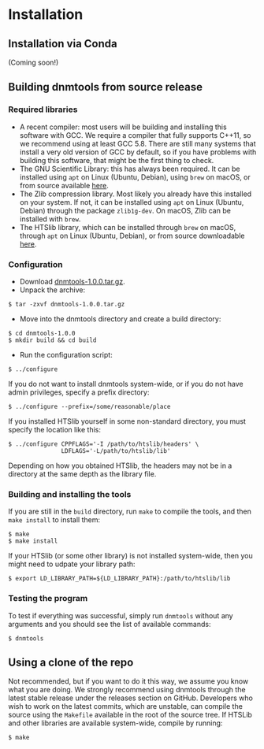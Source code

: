 Installation
============

## Installation via Conda

(Coming soon!)

## Building dnmtools from source release

### Required libraries

* A recent compiler: most users will be building and installing this
  software with GCC. We require a compiler that fully supports C++11,
  so we recommend using at least GCC 5.8. There are still many systems
  that install a very old version of GCC by default, so if you have
  problems with building this software, that might be the first thing
  to check.
* The GNU Scientific Library: this has always been required. It can be
  installed using `apt` on Linux (Ubuntu, Debian), using `brew` on
  macOS, or from source available
  [here](http://www.gnu.org/software/gsl).
* The Zlib compression library. Most likely you already have this
  installed on your system. If not, it can be installed using `apt` on
  Linux (Ubuntu, Debian) through the package `zlib1g-dev`. On macOS,
  Zlib can be installed with `brew`.
* The HTSlib library, which can be installed through `brew` on macOS,
  through `apt` on Linux (Ubuntu, Debian), or from source downloadable
  [here](https://github.com/samtools/htslib).

### Configuration

* Download [dnmtools-1.0.0.tar.gz](https://github.com/smithlabcode/dnmtools/releases/download/v1.0.0/dnmtools-1.0.0.tar.gz).
* Unpack the archive:
```console
$ tar -zxvf dnmtools-1.0.0.tar.gz
```
* Move into the dnmtools directory and create a build directory:
```console
$ cd dnmtools-1.0.0
$ mkdir build && cd build
```
* Run the configuration script:
```console
$ ../configure
```
If you do not want to install dnmtools system-wide, or if you do
not have admin privileges, specify a prefix directory:
```console
$ ../configure --prefix=/some/reasonable/place
```
If you installed HTSlib yourself in some non-standard directory,
you must specify the location like this:
```console
$ ../configure CPPFLAGS='-I /path/to/htslib/headers' \
               LDFLAGS='-L/path/to/htslib/lib'
```
Depending on how you obtained HTSlib, the headers may not be
in a directory at the same depth as the library file.

### Building and installing the tools

If you are still in the `build` directory, run `make` to compile the
tools, and then `make install` to install them:
```console
$ make
$ make install
```
If your HTSlib (or some other library) is not installed system-wide,
then you might need to udpate your library path:
```console
$ export LD_LIBRARY_PATH=${LD_LIBRARY_PATH}:/path/to/htslib/lib
```

### Testing the program

To test if everything was successful, simply run `dnmtools` without
any arguments and you should see the list of available commands:
```console
$ dnmtools
```

## Using a clone of the repo

Not recommended, but if you want to do it this way, we assume you know
what you are doing. We strongly recommend using dnmtools through the
latest stable release under the releases section on GitHub. Developers
who wish to work on the latest commits, which are unstable, can
compile the source using the `Makefile` available in the root of the
source tree. If HTSLib and other libraries are available system-wide,
compile by running:
```console
$ make
```

